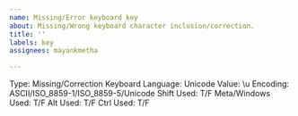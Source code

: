 ```yaml
---
name: Missing/Error keyboard key
about: Missing/Wrong keyboard character inclusion/correction.
title: ''
labels: key
assignees: mayankmetha

---
```


Type: Missing/Correction
Keyboard Language:
Unicode Value: \u
Encoding: ASCII/ISO_8859-1/ISO_8859-5/Unicode
Shift Used: T/F
Meta/Windows Used: T/F
Alt Used: T/F
Ctrl Used: T/F
